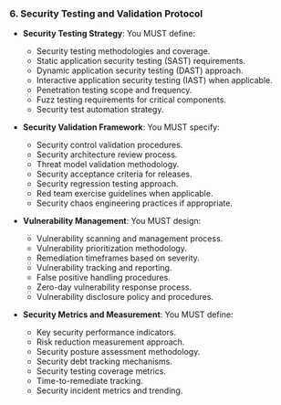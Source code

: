 ### 6. Security Testing and Validation Protocol
- **Security Testing Strategy**: You MUST define:
  - Security testing methodologies and coverage.
  - Static application security testing (SAST) requirements.
  - Dynamic application security testing (DAST) approach.
  - Interactive application security testing (IAST) when applicable.
  - Penetration testing scope and frequency.
  - Fuzz testing requirements for critical components.
  - Security test automation strategy.

- **Security Validation Framework**: You MUST specify:
  - Security control validation procedures.
  - Security architecture review process.
  - Threat model validation methodology.
  - Security acceptance criteria for releases.
  - Security regression testing approach.
  - Red team exercise guidelines when applicable.
  - Security chaos engineering practices if appropriate.

- **Vulnerability Management**: You MUST design:
  - Vulnerability scanning and management process.
  - Vulnerability prioritization methodology.
  - Remediation timeframes based on severity.
  - Vulnerability tracking and reporting.
  - False positive handling procedures.
  - Zero-day vulnerability response process.
  - Vulnerability disclosure policy and procedures.

- **Security Metrics and Measurement**: You MUST define:
  - Key security performance indicators.
  - Risk reduction measurement approach.
  - Security posture assessment methodology.
  - Security debt tracking mechanisms.
  - Security testing coverage metrics.
  - Time-to-remediate tracking.
  - Security incident metrics and trending.